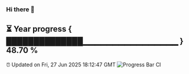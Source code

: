 ### Hi there 👋
⏳ Year progress { ██████████████▁▁▁▁▁▁▁▁▁▁▁▁▁▁▁▁ } 48.70 %
---
⏰ Updated on Fri, 27 Jun 2025 18:12:47 GMT
![Progress Bar CI](https://github.com/Moyi321/Moyi321/workflows/Progress%20Bar%20CI/badge.svg)

